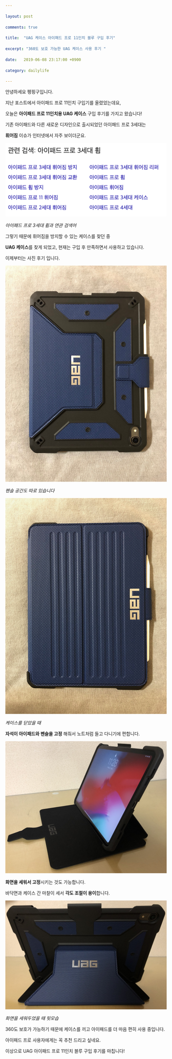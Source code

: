 ```yaml
---

layout: post

comments: true

title:  "UAG 케이스 아이패드 프로 11인치 블루 구입 후기"

excerpt: "360도 보호 가능한 UAG 케이스 사용 후기 "

date:   2019-06-08 23:17:00 +0900

category: dailylife

---
```


안녕하세요 펭핑구입니다.

지난 포스트에서 아이패드 프로 11인치 구입기를 올렸었는데요,



오늘은 **아이패드 프로 11인치용 UAG 케이스** 구입 후기를 가지고 왔습니다!



기존 아이패드와 다른 새로운 디자인으로 출시되었던 아이패드 프로 3세대는 

**휘어짐** 이슈가 인터넷에서 자주 보이더군요.

![img](/uploads/daily/ipad_bending.png)

*아이패드 프로 3세대 휨과 연관 검색어*

그렇기 때문에 휘어짐을 방지할 수 있는 케이스를 찾던 중

**UAG 케이스**를 찾게 되었고, 현재는 구입 후 만족하면서 사용하고 있습니다.

이제부터는 사진 후기 입니다.

![img](/uploads/daily/IMG_9669.jpeg)

*펜슬 공간도 따로 있습니다*



![img](/uploads/daily/IMG_9668.jpeg)

*케이스를 닫았을 때*

**자석이 아이패드와 펜슬을 고정** 해줘서 노트처럼 들고 다니기에 편합니다.



![img](/uploads/daily/IMG_9680.jpeg)

**화면을 세워서 고정**시키는 것도 가능합니다. 

바닥면과 케이스 간 마찰이 세서 **각도 조절이 용이**합니다.

![img](/uploads/daily/IMG_9678.jpeg)

*화면을 세워두었을 때 뒷모습*



360도 보호가 가능하기 때문에 케이스를 끼고 아이패드를 더 마음 편히 사용 중입니다. 

아이패드 프로 사용자에게는 꼭 추천 드리고 싶네요.

이상으로 UAG 아이패드 프로 11인치 블루 구입 후기를 마칩니다! 
